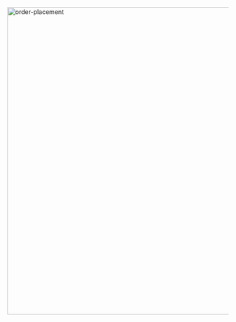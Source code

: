 
<img width="663" height="701" alt="order-placement" src="https://github.com/user-attachments/assets/951f4b13-3475-45b5-a65b-b7c27e890b97" />

